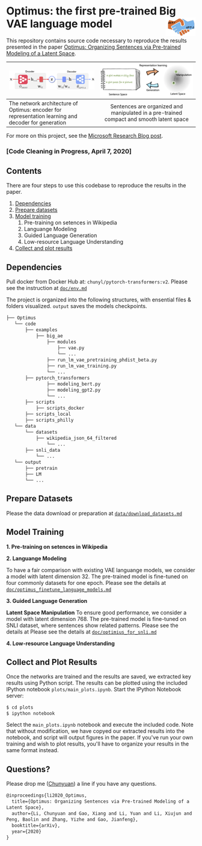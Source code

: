 # Optimus: the first pre-trained Big VAE language model <img src="doc/figs/logo_optimus.png" width="80" align="right">  
 
This repository contains source code necessary to reproduce the results presented in the paper [Optimus: Organizing Sentences via Pre-trained Modeling of a Latent Space](https://arxiv.org/abs/2004.04092).


|<img src="doc/figs/optimus_scheme.png" width="350"> | <img src="doc/figs/headfig_optimus.png" width="800"> 
|-------------------------|:-------------------------:|
| The network architecture of Optimus: encoder for representation learning and decoder for generation | Sentences are organized and manipulated in a pre-trained compact and smooth latent space 


For more on this project, see the [Microsoft Research Blog post](https://www.microsoft.com/en-us/research/blog/a-deep-generative-model-trifecta-three-advances-that-work-towards-harnessing-large-scale-power/).


### [Code Cleaning in Progress, April 7, 2020]

## Contents
There are four steps to use this codebase to reproduce the results in the paper.

1. [Dependencies](#dependencies)
2. [Prepare datasets](#prepare-datasets)
3. [Model training](#Model-training)
    1. Pre-training on setences in Wikipedia
    2. Languange Modeling
    3. Guided Language Generation
    4. Low-resource Language Understanding
4. [Collect and plot results](#collect-and-plot-results)


## Dependencies

Pull docker from Docker Hub at: `chunyl/pytorch-transformers:v2`. Please see the instruction at [`doc/env.md`](doc/env.md)

The project is organized into the following structures, with ensential files & folders visualized.  `output` saves the models checkpoints.
```
├── Optimus
   └── code
       ├── examples
           ├── big_ae
               ├── modules
                   ├── vae.py
                   └── ...
               ├── run_lm_vae_pretraining_phdist_beta.py
               ├── run_lm_vae_training.py
               └── ...
	   ├── pytorch_transformers
               ├── modeling_bert.py
               ├── modeling_gpt2.py
               └── ...
       ├── scripts
           ├── scripts_docker
	   ├── scripts_local
	   ├── scripts_philly
   └── data
       └── datasets
           ├── wikipedia_json_64_filtered
               └── ...
	   ├── snli_data
           └── ...
   └── output
       ├── pretrain
       ├── LM
       └── ...       
```

## Prepare Datasets

Please the data download or preparation at [`data/download_datasets.md`](data/download_datasets.md)

## Model Training

**1. Pre-training on setences in Wikipedia**

**2. Languange Modeling**

To have a fair comparison with existing VAE languange models, we consider a model with latent dimension 32. The pre-trained model is fine-tuned on four commonly datasets for one epoch. Please see the details at [`doc/optimus_finetune_language_models.md`](doc/optimus_finetune_language_models.md)

**3. Guided Language Generation**


**Latent Space Manipulation** To ensure good performance, we consider a model with latent dimension 768. The pre-trained model is fine-tuned on SNLI dataset, where sentences show related patterns. Please see the details at 
Please see the details at [`doc/optimius_for_snli.md`](doc/optimius_for_snli.md)

**4. Low-resource Language Understanding**

## Collect and Plot Results

Once the networks are trained and the results are saved, we extracted key results using Python script. The results can be plotted using the included IPython notebook `plots/main_plots.ipynb`.
Start the IPython Notebook server:

```
$ cd plots
$ ipython notebook
```

Select the `main_plots.ipynb` notebook and execute the included
code. Note that without modification, we have copyed our extracted results into the notebook, and script will output figures in the paper. If you've run your own training and wish to plot results, you'll have to organize your results in the same format instead.


## Questions?

Please drop me ([Chunyuan](http://chunyuan.li/)) a line if you have any questions.


```
@inproceedings{li2020_Optimus,
  title={Optimus: Organizing Sentences via Pre-trained Modeling of a Latent Space},
  author={Li, Chunyuan and Gao, Xiang and Li, Yuan and Li, Xiujun and Peng, Baolin and Zhang, Yizhe and Gao, Jianfeng},
  booktitle={arXiv},
  year={2020}
}
```


